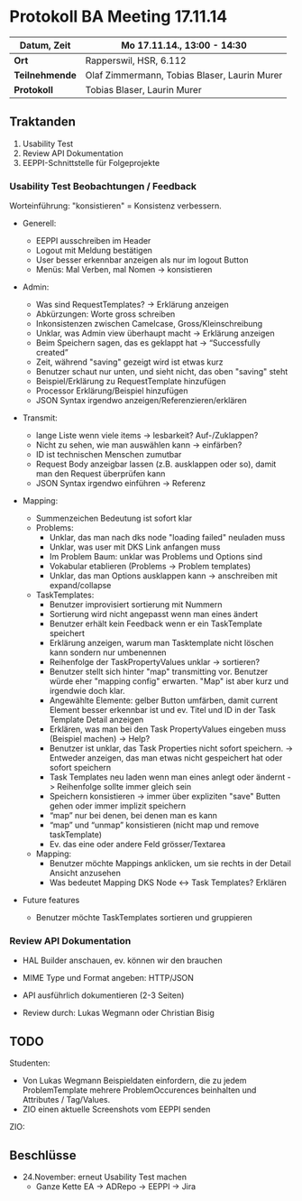 # Protokoll BA Meeting 17.11.14

**Datum, Zeit**     | Mo 17.11.14., 13:00 - 14:30
---                 | ---
**Ort**             | Rapperswil, HSR, 6.112
**Teilnehmende**    | Olaf Zimmermann, Tobias Blaser, Laurin Murer
**Protokoll**       | Tobias Blaser, Laurin Murer


## Traktanden

1. Usability Test
2. Review API Dokumentation
3. EEPPI-Schnittstelle für Folgeprojekte


### Usability Test Beobachtungen / Feedback

Worteinführung: "konsistieren" = Konsistenz verbessern.

- Generell:
	- EEPPI ausschreiben im Header
	- Logout mit Meldung bestätigen
	- User besser erkennbar anzeigen als nur im logout Button
	- Menüs: Mal Verben, mal Nomen -> konsistieren
- Admin:
	- Was sind RequestTemplates? -> Erklärung anzeigen
	- Abkürzungen: Worte gross schreiben
	- Inkonsistenzen zwischen Camelcase, Gross/Kleinschreibung
	- Unklar, was Admin view überhaupt macht -> Erklärung anzeigen
	- Beim Speichern sagen, das es geklappt hat -> “Successfully created”
	- Zeit, während "saving" gezeigt wird ist etwas kurz
	- Benutzer schaut nur unten, und sieht nicht, das oben "saving" steht
	- Beispiel/Erklärung zu RequestTemplate hinzufügen
	- Processor Erklärung/Beispiel hinzufügen
	- JSON Syntax irgendwo anzeigen/Referenzieren/erklären
- Transmit:
	- lange Liste wenn viele items -> lesbarkeit? Auf-/Zuklappen?
	- Nicht zu sehen, wie man auswählen kann -> einfärben?
	- ID ist technischen Menschen zumutbar
	- Request Body anzeigbar lassen (z.B. ausklappen oder so), damit man den Request überprüfen kann
	- JSON Syntax irgendwo einführen -> Referenz
- Mapping:
	- Summenzeichen Bedeutung ist sofort klar
	- Problems:
		- Unklar, das man nach dks node "loading failed" neuladen muss
		- Unklar, was user mit DKS Link anfangen muss
		- Im Problem Baum: unklar was Problems und Options sind
		- Vokabular etablieren (Problems -> Problem templates)
		- Unklar, das man Options ausklappen kann -> anschreiben mit expand/collapse
	- TaskTemplates:
		- Benutzer improvisiert sortierung mit Nummern
		- Sortierung wird nicht angepasst wenn man eines ändert
		- Benutzer erhält kein Feedback wenn er ein TaskTemplate speichert
		- Erklärung anzeigen, warum man Tasktemplate nicht löschen kann sondern nur umbenennen
		- Reihenfolge der TaskPropertyValues unklar -> sortieren?
		- Benutzer stellt sich hinter "map" transmitting vor. Benutzer würde eher "mapping config" erwarten. "Map" ist aber kurz und irgendwie doch klar.
		- Angewählte Elemente: gelber Button umfärben, damit current Element besser erkennbar ist und ev. Titel und ID in der Task Template Detail anzeigen
		- Erklären, was man bei den Task PropertyValues eingeben muss (Beispiel machen) -> Help?
		- Benutzer ist unklar, das Task Properties nicht sofort speichern. -> Entweder anzeigen, das man etwas nicht gespeichert hat oder sofort speichern
		- Task Templates neu laden wenn man eines anlegt oder ändernt -> Reihenfolge sollte immer gleich sein
		- Speichern konsistieren -> immer über expliziten "save" Butten gehen oder immer implizit speichern
		- “map” nur bei denen, bei denen man es kann
		- “map” und “unmap” konsistieren (nicht map und remove taskTemplate)
		- Ev. das eine oder andere Feld grösser/Textarea
	- Mapping:
		- Benutzer möchte Mappings anklicken, um sie rechts in der Detail Ansicht anzusehen
		- Was bedeutet Mapping DKS Node <-> Task Templates? Erklären

- Future features
	- Benutzer möchte TaskTemplates sortieren und gruppieren


### Review API Dokumentation

- HAL Builder anschauen, ev. können wir den brauchen

- MIME Type und Format angeben: HTTP/JSON
- API ausführlich dokumentieren (2-3 Seiten)
- Review durch: Lukas Wegmann oder Christian Bisig


## TODO

Studenten:
- Von Lukas Wegmann Beispieldaten einfordern, die zu jedem ProblemTemplate mehrere ProblemOccurences beinhalten und Attributes / Tag/Values.
- ZIO einen aktuelle Screenshots vom EEPPI senden

ZIO:


## Beschlüsse

- 24.November: erneut Usability Test machen
	- Ganze Kette EA -> ADRepo -> EEPPI -> Jira
